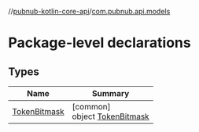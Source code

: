 //[pubnub-kotlin-core-api](../../index.md)/[com.pubnub.api.models](index.md)

# Package-level declarations

## Types

| Name | Summary |
|---|---|
| [TokenBitmask](-token-bitmask/index.md) | [common]<br>object [TokenBitmask](-token-bitmask/index.md) |
